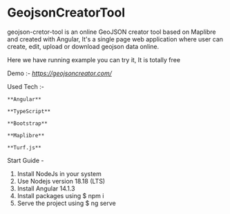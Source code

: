 # GeojsonCreatorTool

geojson-cretor-tool is an online GeoJSON creator tool based on Maplibre and created with Angular, It's a single page web application where user can create, edit, upload or download geojson data online.

Here we have running example you can try it, It is totally free

Demo :-  *https://geojsoncreator.com/*

Used Tech :-

    **Angular**

    **TypeScript**

    **Bootstrap**

    **Maplibre**

    **Turf.js**


Start Guide - 

1) Install NodeJs in your system
2) Use Nodejs version 18.18 (LTS)
3) Install Angular 14.1.3
4) Install packages using
   $ npm i
5) Serve the project using
   $ ng serve
